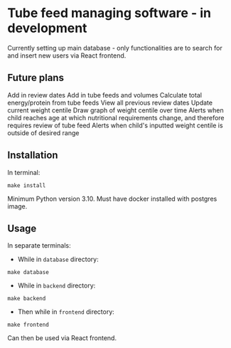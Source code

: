 # Tube feed managing software - in development

Currently setting up main database - only functionalities are to search for and insert new users via React frontend.

## Future plans
Add in review dates
Add in tube feeds and volumes
Calculate total energy/protein from tube feeds
View all previous review dates
Update current weight centile
Draw graph of weight centile over time
Alerts when child reaches age at which nutritional requirements change, and therefore requires review of tube feed
Alerts when child's inputted weight centile is outside of desired range

## Installation

In terminal: 

```shell
make install
```

Minimum Python version 3.10.
Must have docker installed with postgres image.

## Usage

In separate terminals:

- While in `database` directory:

```shell
make database
```

- While in `backend` directory: 

```shell
make backend
```

- Then while in `frontend` directory:

```shell
make frontend
```

Can then be used via React frontend.